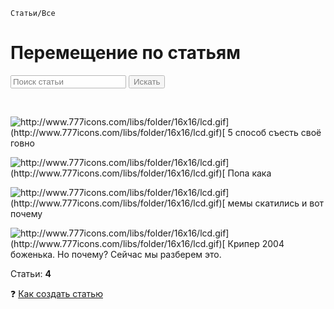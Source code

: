 <script type="text/javascript">
var lastResFind=""; // последний удачный результат
var copy_page=""; // копия страницы в ихсодном виде
function TrimStr(s) {
     s = s.replace( /^\s+/g, '');
  return s.replace( /\s+$/g, '');
}
function FindOnPage(inputId) {//ищет текст на странице, в параметр передается ID поля для ввода
  var obj = window.document.getElementById(inputId);
  var textToFind;
  
  if (obj) {
    textToFind = TrimStr(obj.value);//обрезаем пробелы
  } else {
    alert("Введенная фраза не найдена");
    return;
  }
  if (textToFind == "") {
    alert("Вы ничего не ввели");
    return;
  }
   
  if(document.body.innerHTML.indexOf(textToFind)=="-1")
  alert("Ничего не найдено, проверьте правильность ввода!");
   
  if(copy_page.length>0)
        document.body.innerHTML=copy_page;
  else copy_page=document.body.innerHTML;
 
   
  document.body.innerHTML = document.body.innerHTML.replace(eval("/name="+lastResFind+"/gi")," ");//стираем предыдущие якори для скрола
  document.body.innerHTML = document.body.innerHTML.replace(eval("/"+textToFind+"/gi"),"<a name="+textToFind+" style='background:red'>"+textToFind+"</a>"); //Заменяем найденный текст ссылками с якорем;
  lastResFind=textToFind; // сохраняем фразу для поиска, чтобы в дальнейшем по ней стереть все ссылки
  window.location = '#'+textToFind;//перемещаем скрол к последнему найденному совпадению
 } 
</script>
`Статьи/Все`

# Перемещение по статьям
<input type="text" id="text-to-find" value="Поиск статьи" style="opacity: 0.5;"> 
<input type="button" onclick="javascript: FindOnPage('text-to-find'); return false;" value="Искать" style="opacity: 0.5;" />

​

![http://www.777icons.com/libs/folder/16x16/lcd.gif](http://www.777icons.com/libs/folder/16x16/lcd.gif)[<font size="3"> 5 способ съесть своё говно</font>](https://pl0xo.github.io/5-sposobov-siest-svoiyo-govno1/)

![http://www.777icons.com/libs/folder/16x16/lcd.gif](http://www.777icons.com/libs/folder/16x16/lcd.gif)[<font size="3"> Попа кака</font>](https://pl0xo.github.io/popa-kaka2/)

![http://www.777icons.com/libs/folder/16x16/lcd.gif](http://www.777icons.com/libs/folder/16x16/lcd.gif)[<font size="3"> мемы скатились и вот почему</font>](https://pl0xo.github.io/msivp3/)

![http://www.777icons.com/libs/folder/16x16/lcd.gif](http://www.777icons.com/libs/folder/16x16/lcd.gif)[<font size="3"> Крипер 2004 боженька. Но почему? Сейчас мы разберем это.</font>](https://pl0xo.github.io/unnamed3)

Статьи: **4**

❓ [Как создать статью](https://pl0xo.github.io/add/)
